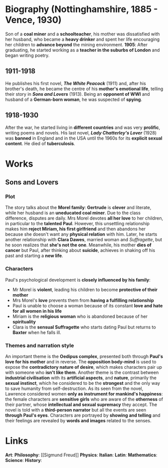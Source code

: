 # Biography (Nottinghamshire, 1885 - Vence, 1930)
Son of a **coal miner** and a **schoolteacher**, his mother was dissatisfied with her husband, who became a **heavy drinker** and spent her life encouraging her children to **advance beyond** the mining environment.
**1905**: After graduating, he started working as a **teacher in the suburbs of London** and began writing poetry.

## 1911-1918
He publishes his first novel, ***The White Peacock*** (1911) and, after his brother's death, he became the centre of his **mother's emotional life**, telling their story in ***Sons and Lovers*** (1913). Being an **opponent of WWI** and husband of a **German-born woman**, he was suspected of **spying**.
## 1918-1930
After the war, he started living in **different countries** and was very **prolific**, writing poems and novels. His last novel, ***Lady Chatterley's Lover*** (1928) was **banned** in England and in the USA until the 1960s for its **explicit sexual content**. He died of **tuberculosis**.
# Works
## Sons and Lovers
### Plot
The story talks about the **Morel family**: **Gertrude** is **clever** and literate, while her husband is an **uneducated coal miner**. Due to the class difference, disputes are daily. Mrs Morel devotes **all her love** to her children, in particular to the **talented Paul**. However, this unsettling relationship makes him **reject Miriam, his first girlfriend** and then abandons her because she doesn't want any **physical relation** with him. Later, he starts another relationship with **Clara Dawes**, married woman and *Suffragette*, but he soon realizes that **she's not the one**. Meanwhile, his mother **dies of cancer** but Paul, after thinking about **suicide**, achieves in shaking off his past and starting a **new life**.
### Characters
Paul's psychological development is **closely influenced by his family**:
- Mr Morel is **violent**, leading his children to become **protective of their mother**
- Mrs Morel's **love** prevents them from **having a fulfilling relationship**
- Paul is unable to choose a woman because of its constant **love and hate for all women in his life**
- Miriam is the **religious woman** who is abandoned because of her **spirituality**
- Clara is the **sensual Suffragette** who starts dating Paul but returns to **Baxter** when he falls ill.
### Themes and narration style
An important theme is the **Oedipus complex**, presented both through **Paul's love for his mother** and in reverse. The **opposition body-mind** is used to expose the **contradictory nature of desire**, which makes characters pair up with someone who **isn't like them**. Another theme is the contrast between **industrial civilisation** with its **artificial aspects**, and **nature**, primarily the **sexual instinct**, which he considered to be the **strongest** and the only way to save humanity from self-destruction.
As its seen from the novel, Lawrence considered women **only as instrument for mankind's happiness**: the female characters are **sensitive girls** who are aware of the **otherness** of their partner, whose **intellectual and sexual supremacy** they accept.
The novel is told with a **third-person narrator** but all the events are seen **through Paul's eyes**. Characters are portrayed by **showing and telling** and their feelings are revealed by **words and images** related to the senses.
# Links
**Art**:
**Philosophy**: [[Sigmund Freud]]
**Physics**:
**Italian**:
**Latin**:
**Mathematics**:
**Science**:
**History**:
